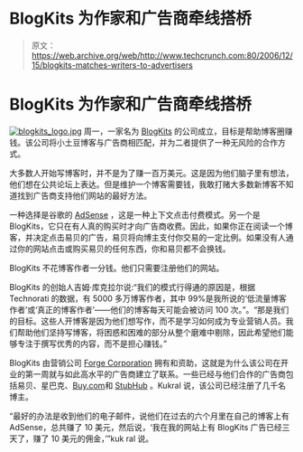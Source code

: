 # BlogKits 为作家和广告商牵线搭桥

> 原文：<https://web.archive.org/web/http://www.techcrunch.com:80/2006/12/15/blogkits-matches-writers-to-advertisers>

# BlogKits 为作家和广告商牵线搭桥

[![blogkits_logo.jpg](img/f031c6d22b93296333d51d237cc07a47.png)](https://web.archive.org/web/20200929130458/https://www.blogkits.com/) 周一，一家名为 [BlogKits](https://web.archive.org/web/20200929130458/https://www.blogkits.com/) 的公司成立，目标是帮助博客圈赚钱。该公司将小土豆博客与广告商相匹配，并为二者提供了一种无风险的合作方式。

大多数人开始写博客时，并不是为了赚一百万美元。这是因为他们脑子里有想法，他们想在公共论坛上表达。但是维护一个博客需要钱，我敢打赌大多数新博客不知道找到广告商支持他们网站的最好方法。

一种选择是谷歌的 [AdSense](https://web.archive.org/web/20200929130458/https://www.google.com/adsense/) ，这是一种上下文点击付费模式。另一个是 BlogKits，它只在有人真的购买时才向广告商收费。因此，如果你正在阅读一个博客，并决定点击易贝的广告，易贝将向博主支付你交易的一定比例。如果没有人通过你的网站点击或购买易贝的任何东西，你和易贝都不会换钱。

BlogKits 不花博客作者一分钱。他们只需要注册他们的网站。

BlogKits 的创始人吉姆·库克拉尔说:“我们的模式行得通的原因是，根据 Technorati 的数据，有 5000 多万博客作者，其中 99%是我所说的‘低流量博客作者’或‘真正的博客作者’——他们的博客每天可能会被访问 100 次。”。“那是我们的目标。这些人开博客是因为他们想写作，而不是学习如何成为专业营销人员。我们帮助他们坚持写博客，将困惑和困难的部分从整个磨难中剔除，因此希望他们能够专注于撰写优秀的内容，而不是担心赚钱。”

BlogKits 由营销公司 [Forge Corporation](https://web.archive.org/web/20200929130458/http://www.forgecorporation.com/) 拥有和资助，这就是为什么该公司在开业的第一周就与如此高水平的广告商建立了联系。一些已经与他们合作的广告商包括易贝、星巴克、[Buy.com](https://web.archive.org/web/20200929130458/http://www.buy.com/)和 [StubHub](https://web.archive.org/web/20200929130458/http://www.stubhub.com/) 。Kukral 说，该公司已经注册了几千名博主。

“最好的办法是收到他们的电子邮件，说他们在过去的六个月里在自己的博客上有 AdSense，总共赚了 10 美元，然后说，‘我在我的网站上有 BlogKits 广告已经三天了，赚了 10 美元的佣金，’”kuk ral 说。